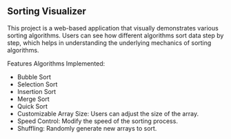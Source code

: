 <h2>Sorting Visualizer</h2>
<p>This project is a web-based application that visually demonstrates various sorting algorithms. Users can see how different algorithms sort data step by step, which helps in understanding the underlying mechanics of sorting algorithms.</p>

Features
Algorithms Implemented:
<ul>
  <li>Bubble Sort</li>
<li>Selection Sort</li>
<li>Insertion Sort</li>
<li>Merge Sort</li>
<li>Quick Sort</li>
<li>Customizable Array Size: Users can adjust the size of the array.</li>
<li>Speed Control: Modify the speed of the sorting process.</li>
<li>Shuffling: Randomly generate new arrays to sort.</li>
</ul>



